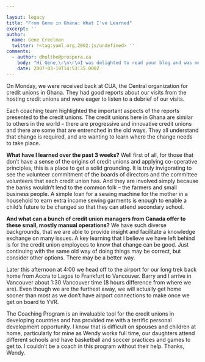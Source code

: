 ```yaml
---

layout: legacy
title: "From Gene in Ghana: What I've Learned"
excerpt: ''
author:
  name: Gene Creelman
  twitter: !<tag:yaml.org,2002:js/undefined> ''
comments:
  - author: dholthe@prospera.ca
    body: "Hi Gene,\r\n\r\nI was delighted to read your blog and was moved by your comments, not only from the positive impact on the staff at the Credit Unions in Ghana but also the kudos you gave to your family.  \r\nI think there are a few of us that live vicariously through you and your Ghana adventures.\r\nThanks for sharing yourself and your experiences and thanks to your family for making it possible.\r\n\r\nDeborah"
    date: 2007-03-19T14:53:35.000Z
---
```


<p>On Monday, we were received back at <span class="caps">CUA</span>, the Central organization for credit unions in Ghana. They had good reports about our visits from the hosting credit unions and were eager to listen to a debrief of our visits.</p>
<p>Each coaching team highlighted the important aspects of the reports presented to the credit unions. The credit unions here in Ghana are similar to others in the world – there are progressive and innovative credit unions and there are some that are entrenched in the old ways. They all understand that change is required, and are wanting to learn where the change needs to take place.</p>
<p><strong>What have I learned over the past 3 weeks?</strong> Well first of all, for those that don’t have a sense of the origins of credit unions and applying co-operative principles, this is a place to get a solid grounding. It is truly invigorating to see the volunteer commitment of the boards of directors and the committee volunteers that each credit union has. And they are involved simply because the banks wouldn’t lend to the common folk – the farmers and small business people. A simple loan for a sewing machine for the mother in a household to earn extra income sewing garments is enough to enable a child’s future to be changed so that they can attend secondary school.</p>
<p><strong>And what can a bunch of credit union managers from Canada offer to these small, mostly manual operations?</strong> We have such diverse backgrounds, that we are able to provide insight and facilitate a knowledge exchange on many issues. A key learning that I believe we have left behind is for the credit union employees to know that change can be good. Just continuing with the same old way of doing things may be correct, but consider other options. There may be a better way.</p>
<p>Later this afternoon at 4:00 we head off to the airport for our long trek back home from Accra to Lagos to Frankfurt to Vancouver. Barry and I arrive in Vancouver about 1:30 Vancouver time (8 hours difference from where we are). Even though we are the furthest away, we will actually get home sooner than most as we don’t have airport connections to make once we get on board to <span class="caps">YVR</span>.</p>
<p>The Coaching Program is an invaluable tool for the credit unions in developing countries and has provided me with a terrific personal development opportunity. I know that is difficult on spouses and children at home, particularly for mine as Wendy works full time, our daughters attend different schools and have basketball and soccer practices and games to get to. I couldn’t be a coach in this program without their help. Thanks, Wendy.</p>